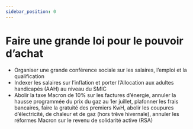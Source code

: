 ```yaml
---
sidebar_position: 0
---
```

# Faire une grande loi pour le pouvoir d’achat

- Organiser une grande conférence sociale sur les salaires, l’emploi et la qualification 
- Indexer les salaires sur l’inflation et porter l’Allocation aux adultes handicapés (AAH) au niveau du SMIC 
- Abolir la taxe Macron de 10% sur les factures d’énergie, annuler la hausse programmée du prix du gaz au 1er juillet, plafonner les frais bancaires, faire la gratuité des premiers KwH, abolir les coupures d’électricité, de chaleur et de gaz (hors trêve hivernale), annuler les réformes Macron sur le revenu de solidarité active (RSA)